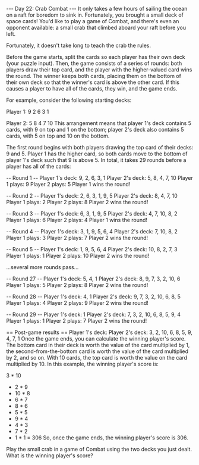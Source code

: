 --- Day 22: Crab Combat ---
It only takes a few hours of sailing the ocean on a raft for boredom to sink in. Fortunately, you brought a small deck of space cards! You'd like to play a game of Combat, and there's even an opponent available: a small crab that climbed aboard your raft before you left.

Fortunately, it doesn't take long to teach the crab the rules.

Before the game starts, split the cards so each player has their own deck (your puzzle input). Then, the game consists of a series of rounds: both players draw their top card, and the player with the higher-valued card wins the round. The winner keeps both cards, placing them on the bottom of their own deck so that the winner's card is above the other card. If this causes a player to have all of the cards, they win, and the game ends.

For example, consider the following starting decks:

Player 1:
9
2
6
3
1

Player 2:
5
8
4
7
10
This arrangement means that player 1's deck contains 5 cards, with 9 on top and 1 on the bottom; player 2's deck also contains 5 cards, with 5 on top and 10 on the bottom.

The first round begins with both players drawing the top card of their decks: 9 and 5. Player 1 has the higher card, so both cards move to the bottom of player 1's deck such that 9 is above 5. In total, it takes 29 rounds before a player has all of the cards:

-- Round 1 --
Player 1's deck: 9, 2, 6, 3, 1
Player 2's deck: 5, 8, 4, 7, 10
Player 1 plays: 9
Player 2 plays: 5
Player 1 wins the round!

-- Round 2 --
Player 1's deck: 2, 6, 3, 1, 9, 5
Player 2's deck: 8, 4, 7, 10
Player 1 plays: 2
Player 2 plays: 8
Player 2 wins the round!

-- Round 3 --
Player 1's deck: 6, 3, 1, 9, 5
Player 2's deck: 4, 7, 10, 8, 2
Player 1 plays: 6
Player 2 plays: 4
Player 1 wins the round!

-- Round 4 --
Player 1's deck: 3, 1, 9, 5, 6, 4
Player 2's deck: 7, 10, 8, 2
Player 1 plays: 3
Player 2 plays: 7
Player 2 wins the round!

-- Round 5 --
Player 1's deck: 1, 9, 5, 6, 4
Player 2's deck: 10, 8, 2, 7, 3
Player 1 plays: 1
Player 2 plays: 10
Player 2 wins the round!

...several more rounds pass...

-- Round 27 --
Player 1's deck: 5, 4, 1
Player 2's deck: 8, 9, 7, 3, 2, 10, 6
Player 1 plays: 5
Player 2 plays: 8
Player 2 wins the round!

-- Round 28 --
Player 1's deck: 4, 1
Player 2's deck: 9, 7, 3, 2, 10, 6, 8, 5
Player 1 plays: 4
Player 2 plays: 9
Player 2 wins the round!

-- Round 29 --
Player 1's deck: 1
Player 2's deck: 7, 3, 2, 10, 6, 8, 5, 9, 4
Player 1 plays: 1
Player 2 plays: 7
Player 2 wins the round!


== Post-game results ==
Player 1's deck: 
Player 2's deck: 3, 2, 10, 6, 8, 5, 9, 4, 7, 1
Once the game ends, you can calculate the winning player's score. The bottom card in their deck is worth the value of the card multiplied by 1, the second-from-the-bottom card is worth the value of the card multiplied by 2, and so on. With 10 cards, the top card is worth the value on the card multiplied by 10. In this example, the winning player's score is:

   3 * 10
+  2 *  9
+ 10 *  8
+  6 *  7
+  8 *  6
+  5 *  5
+  9 *  4
+  4 *  3
+  7 *  2
+  1 *  1
= 306
So, once the game ends, the winning player's score is 306.

Play the small crab in a game of Combat using the two decks you just dealt. What is the winning player's score?

